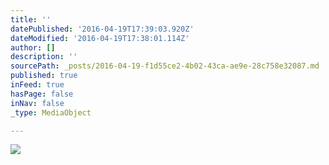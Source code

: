 ```yaml
---
title: ''
datePublished: '2016-04-19T17:39:03.920Z'
dateModified: '2016-04-19T17:38:01.114Z'
author: []
description: ''
sourcePath: _posts/2016-04-19-f1d55ce2-4b02-43ca-ae9e-28c758e32087.md
published: true
inFeed: true
hasPage: false
inNav: false
_type: MediaObject

---
```

![](https://the-grid-user-content.s3-us-west-2.amazonaws.com/814a1d98-5e60-4457-b48c-fb8c19b95ba9.jpg)
